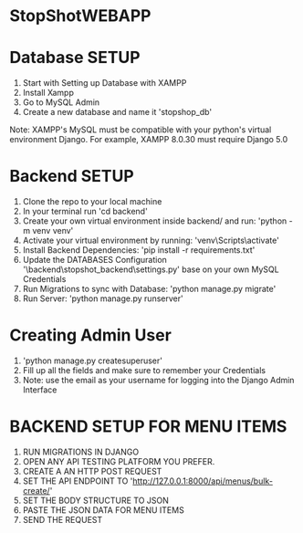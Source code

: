 # StopShotWEBAPP
 

# Database SETUP
1. Start with Setting up Database with XAMPP
2. Install Xampp
3. Go to MySQL Admin
4. Create a new database and name it 'stopshop_db'

Note: XAMPP's MySQL must be compatible with your python's virtual environment Django. For example, XAMPP 8.0.30 must require Django 5.0


# Backend SETUP
1. Clone the repo to your local machine
2. In your terminal run 'cd backend'
3. Create your own virtual environment inside backend/ and run:  'python -m venv venv' 
4. Activate your virtual environment by running: 'venv\Scripts\activate'
5. Install Backend Dependencies: 'pip install -r requirements.txt'
6. Update the DATABASES Configuration '\backend\stopshot_backend\settings.py' base on your own MySQL Credentials
7. Run Migrations to sync with Database: 'python manage.py migrate'
8. Run Server: 'python manage.py runserver'


# Creating Admin User
1. 'python manage.py createsuperuser'
2. Fill up all the fields and make sure to remember your Credentials
2. Note: use the email as your username for logging into the Django Admin Interface


# BACKEND SETUP FOR MENU ITEMS
1. RUN MIGRATIONS IN DJANGO
2. OPEN ANY API TESTING PLATFORM YOU PREFER.
3. CREATE A AN HTTP POST REQUEST
4. SET THE API ENDPOINT TO 'http://127.0.0.1:8000/api/menus/bulk-create/'
5. SET THE BODY STRUCTURE TO JSON
6. PASTE THE JSON DATA FOR MENU ITEMS
7. SEND THE REQUEST


